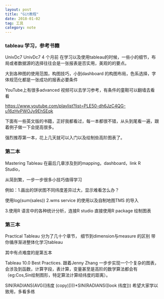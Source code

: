 ```yaml
---
layout: post
title: "Git教程"
date: 2018-01-02   
tag: 工具 
category: note 
---
```


### tableau 学习，参考书籍
UnivDc7
UnivDc7
4 个月前
在学习以及使用tableau的时候，一些小的细节，布局或者数据源的选择往往会是一张报表是否实用，美观的的要点。

大到各种图的使用范围，构图技巧，小到dashboard 的构图布局，色系选择，字体规范化都是一张成功的报表必要条件

YouTube上有很多advanced 视频可以去学习参考，有条件的童鞋可以翻墙去看看

https://www.youtube.com/playlist?list=PLE50-dh6JzC4QG-u16zHvPWOJy9EhSEqk

下面有一些英文版的书籍，正好我都看过，每一本都很不错，从头到尾看一遍，跟着例子做一下会提高很多。


强烈推荐第一本，花上几天就可以入门以及绘制些高阶图表了。

### 第二本

Mastering Tableau
在最后几章涉及到的mapping，dashboard，link R Studio，

从简到繁，一步一步很多小技巧值得学习

例如：1.画出的饼状图不同纬度差异过大，显示难看怎么办？

使用log(sum(sales))
2.wms service 的使用以及自制地图TMS 的导入

3.使用R 语言中的各种统计分析，连接R studio 直接使用R package 绘制图表

### 第三本

Practical Tableau
分为了几十个章节， 细节到dimension与measure 的区别 带你循序渐进整体化学习tableau

其中有点难度的是第五本

Tableau 10.0 Best Practices. 跟着Jenny Zhang 一步步实现一个个复杂的图表，会涉及到函数，计算字段，表计算，变量甚至是高阶的数学算法都会有（eg:Cos,Sin绘制图形，特定算法计算经纬度的距离）。

SIN(RADIANS(AVG([纬度 (copy)])))*SIN(RADIANS([look 纬度]))
希望大家学以致用，多看多练
